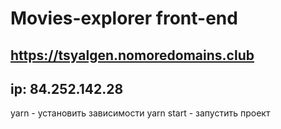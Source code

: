 # Movies-explorer front-end


## https://tsyalgen.nomoredomains.club
## ip: 84.252.142.28


yarn - установить зависимости
yarn start - запустить проект

